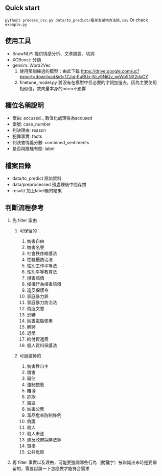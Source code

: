 ## Quick start

`python3 process_csv.py data/to_predict/臺灣澎湖地方法院.csv`
Or check `example.py`

## 使用工具
 - SnowNLP: 提供情感分析、文章摘要、切詞
 - XGBoost: 分類
 - gensim: Word2Vec
    1. 使用預訓練過的模型：由此下載 https://drive.google.com/uc?export=download&id=1ZJui-EuBUx-NLy9NjQy_peWo5NX2dxCY
    2. finetune_model.py 將沒有在模型中但必要的字詞加進去，因為主要使用相似值，故向量本身的norm不影響

## 欄位名稱說明
 - 案由: accused_, 數值化處理後為accused
 - 案號: case_number
 - 判決理由: reason
 - 犯罪事實: facts
 - 判決書情義分數: combined_sentiments 
 - 是否與跟騷有關: label

## 檔案目錄
 - data/to_predict 原始資料
 - data/preprocessed 預處理後中間存擋
 - result/ 加上label後的結果
 
## 判斷流程參考
1. 先 filter 案由
    1. 可保留的：
        1. 妨害自由
        2. 妨害名譽
        3. 社會秩序維護法
        4. 性騷擾防治法
        5. 性別工作平等法
        6. 性別平等教育法
        7. 損害賠償
        8. 侵權行為損害賠償
        9. 違反保護令
        10. 家庭暴力罪
        11. 家庭暴力防治法
        12. 偽造文書
        13. 恐嚇
        14. 妨害電腦使用
        15. 解聘
        16. 退學
        17. 給付資遣費
        18. 個人資料保護法
            
    2. 可過濾掉的
        1. 妨害性自主
        2. 傷害
        3. 竊佔
        4. 強制猥褻
        5. 賭博
        6. 詐欺
        7. 竊盜
        8. 妨害公務
        9. 毒品危害防制條例
        10. 偽證
        11. 殺人
        12. 殺人未遂
        13. 違反政府採購法等
        14. 毀損
        15. 公共危險
            
2. 再 filter 事實以及理由，可能要強調哪些行為（關鍵字）被辨識出來時是要保留的，需要討論一下怎麼做才能符合需求

